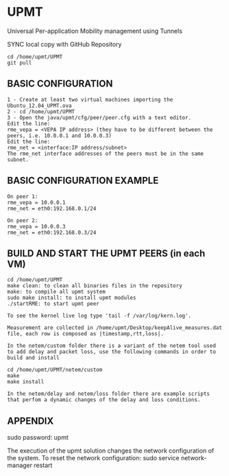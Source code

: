 # UPMT
Universal Per-application Mobility management using Tunnels

SYNC local copy with GitHub Repository

```
cd /home/upmt/UPMT
git pull
```


## BASIC CONFIGURATION

```
1 - Create at least two virtual machines importing the Ubuntu_12.04_UPMT.ova
2 - cd /home/upmt/UPMT
3 - Open the java/upmt/cfg/peer/peer.cfg with a text editor.
Edit the line:
rme_vepa = <VEPA IP address> (they have to be different between the peers, i.e. 10.0.0.1 and 10.0.0.3)
Edit the line:
rme_net = <interface:IP address/subnet>
The rme_net interface addresses of the peers must be in the same subnet.
```

## BASIC CONFIGURATION EXAMPLE

```
On peer 1:
rme_vepa = 10.0.0.1
rme_net = eth0:192.168.0.1/24

On peer 2:
rme_vepa = 10.0.0.3
rme_net = eth0:192.168.0.3/24
```

## BUILD AND START THE UPMT PEERS (in each VM)

```
cd /home/upmt/UPMT
make clean: to clean all binaries files in the repository
make: to compile all upmt system
sudo make install: to install upmt modules
./startRME: to start upmt peer

To see the kernel live log type 'tail -f /var/log/kern.log'.

Measurement are collected in /home/upmt/Desktop/keepAlive_measures.dat file, each row is composed as |timestamp,rtt,loss|.

In the netem/custom folder there is a variant of the netem tool used to add delay and packet loss, use the following commands in order to build and install

cd /home/upmt/UPMT/netem/custom
make
make install

In the netem/delay and netem/loss folder there are example scripts that perfom a dynamic changes of the delay and loss conditions.
```

## APPENDIX
sudo password: upmt

The execution of the upmt solution changes the network configuration of the system.
To reset the network configuration: sudo service network-manager restart
